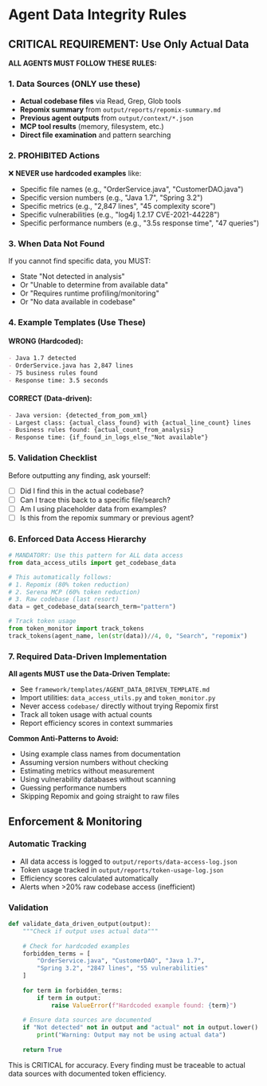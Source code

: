 # Agent Data Integrity Rules

## CRITICAL REQUIREMENT: Use Only Actual Data

**ALL AGENTS MUST FOLLOW THESE RULES:**

### 1. Data Sources (ONLY use these)
- **Actual codebase files** via Read, Grep, Glob tools
- **Repomix summary** from `output/reports/repomix-summary.md`
- **Previous agent outputs** from `output/context/*.json`
- **MCP tool results** (memory, filesystem, etc.)
- **Direct file examination** and pattern searching

### 2. PROHIBITED Actions
❌ **NEVER use hardcoded examples** like:
- Specific file names (e.g., "OrderService.java", "CustomerDAO.java")
- Specific version numbers (e.g., "Java 1.7", "Spring 3.2")
- Specific metrics (e.g., "2,847 lines", "45 complexity score")
- Specific vulnerabilities (e.g., "log4j 1.2.17 CVE-2021-44228")
- Specific performance numbers (e.g., "3.5s response time", "47 queries")

### 3. When Data Not Found
If you cannot find specific data, you MUST:
- State "Not detected in analysis"
- Or "Unable to determine from available data"
- Or "Requires runtime profiling/monitoring"
- Or "No data available in codebase"

### 4. Example Templates (Use These)

#### WRONG (Hardcoded):
```markdown
- Java 1.7 detected
- OrderService.java has 2,847 lines
- 75 business rules found
- Response time: 3.5 seconds
```

#### CORRECT (Data-driven):
```markdown
- Java version: {detected_from_pom_xml}
- Largest class: {actual_class_found} with {actual_line_count} lines
- Business rules found: {actual_count_from_analysis}
- Response time: {if_found_in_logs_else_"Not available"}
```

### 5. Validation Checklist
Before outputting any finding, ask yourself:
- [ ] Did I find this in the actual codebase?
- [ ] Can I trace this back to a specific file/search?
- [ ] Am I using placeholder data from examples?
- [ ] Is this from the repomix summary or previous agent?

### 6. Enforced Data Access Hierarchy
```python
# MANDATORY: Use this pattern for ALL data access
from data_access_utils import get_codebase_data

# This automatically follows:
# 1. Repomix (80% token reduction)
# 2. Serena MCP (60% token reduction)  
# 3. Raw codebase (last resort)
data = get_codebase_data(search_term="pattern")

# Track token usage
from token_monitor import track_tokens
track_tokens(agent_name, len(str(data))//4, 0, "Search", "repomix")
```

### 7. Required Data-Driven Implementation

**All agents MUST use the Data-Driven Template:**
- See `framework/templates/AGENT_DATA_DRIVEN_TEMPLATE.md`
- Import utilities: `data_access_utils.py` and `token_monitor.py`
- Never access `codebase/` directly without trying Repomix first
- Track all token usage with actual counts
- Report efficiency scores in context summaries

**Common Anti-Patterns to Avoid:**
- Using example class names from documentation
- Assuming version numbers without checking  
- Estimating metrics without measurement
- Using vulnerability databases without scanning
- Guessing performance numbers
- Skipping Repomix and going straight to raw files

## Enforcement & Monitoring

### Automatic Tracking
- All data access is logged to `output/reports/data-access-log.json`
- Token usage tracked in `output/reports/token-usage-log.json`
- Efficiency scores calculated automatically
- Alerts when >20% raw codebase access (inefficient)

### Validation
```python
def validate_data_driven_output(output):
    """Check if output uses actual data"""
    
    # Check for hardcoded examples
    forbidden_terms = [
        "OrderService.java", "CustomerDAO", "Java 1.7",
        "Spring 3.2", "2847 lines", "55 vulnerabilities"
    ]
    
    for term in forbidden_terms:
        if term in output:
            raise ValueError(f"Hardcoded example found: {term}")
    
    # Ensure data sources are documented
    if "Not detected" not in output and "actual" not in output.lower():
        print("Warning: Output may not be using actual data")
    
    return True
```

This is CRITICAL for accuracy. Every finding must be traceable to actual data sources with documented token efficiency.